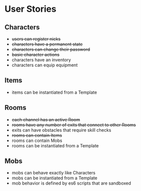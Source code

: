 # User Stories

## Characters

* ~~users can register nicks~~
* ~~characters have a permanent state~~
* ~~characters can change their password~~
* ~~basic character actions~~
* characters have an inventory
* characters can equip equipment


## Items

* items can be instantiated from a Template

   
## Rooms

* ~~each channel has an active Room~~
* ~~rooms have any number of exits that connect to other Rooms~~
* exits can have obstacles that require skill checks 
* ~~rooms can contain Items~~
* rooms can contain Mobs
* rooms can be instantiated from a Template


## Mobs

* mobs can behave exactly like Characters
* mobs can be instantiated from a Template
* mob behavior is defined by es6 scripts that are sandboxed


